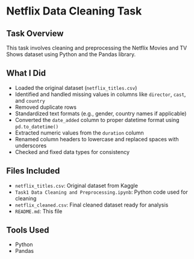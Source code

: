 # Netflix Data Cleaning Task

## Task Overview
This task involves cleaning and preprocessing the Netflix Movies and TV Shows dataset using Python and the Pandas library.

## What I Did
- Loaded the original dataset (`netflix_titles.csv`)
- Identified and handled missing values in columns like `director`, `cast`, and `country`
- Removed duplicate rows
- Standardized text formats (e.g., gender, country names if applicable)
- Converted the `date_added` column to proper datetime format using `pd.to_datetime()`
- Extracted numeric values from the `duration` column
- Renamed column headers to lowercase and replaced spaces with underscores
- Checked and fixed data types for consistency

## Files Included
- `netflix_titles.csv`: Original dataset from Kaggle
- `Task1 Data Cleaning and Preprocessing.ipynb`: Python code used for cleaning
- `netflix_cleaned.csv`: Final cleaned dataset ready for analysis
- `README.md`: This file

## Tools Used
- Python
- Pandas

